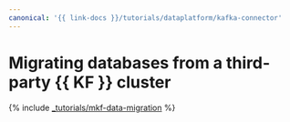 ```yaml
---
canonical: '{{ link-docs }}/tutorials/dataplatform/kafka-connector'
---
```


# Migrating databases from a third-party {{ KF }} cluster


{% include [_tutorials/mkf-data-migration](../../_tutorials/dataplatform/mkf-data-migration.md) %}
